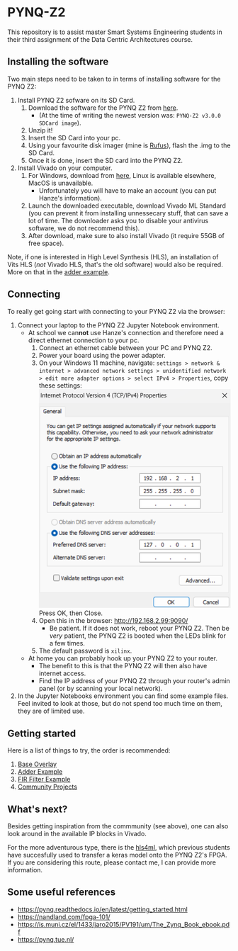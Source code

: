 # PYNQ-Z2

This repository is to assist master Smart Systems Engineering students in their third assignment of the Data Centric Architectures course.

## Installing the software

Two main steps need to be taken to in terms of installing software for the PYNQ Z2:

1. Install PYNQ Z2 sofware on its SD Card.
   1. Download the software for the PYNQ Z2 from [here](https://github.com/Xilinx/PYNQ/releases).
      - (At the time of writing the newest version was: `PYNQ-Z2 v3.0.0 SDCard image`).
   1. Unzip it!
   1. Insert the SD Card into your pc.
   1. Using your favourite disk imager (mine is [Rufus](https://rufus.ie/en/)), flash the .img to the SD Card.
   1. Once it is done, insert the SD card into the PYNQ Z2.
2. Install Vivado on your computer.
    1. For Windows, download from [here](https://www.xilinx.com/support/download/index.html/content/xilinx/en/downloadNav/vivado-design-tools.html), Linux is available elsewhere, MacOS is unavailable.
        - Unfortunately you will have to make an account (you can put Hanze's information).
    2. Launch the downloaded executable, download Vivado ML Standard (you can prevent it from installing unnessecary stuff, that can save a lot of time. The downloader asks you to disable your antivirus software, we do not recommend this).
    3. After download, make sure to also install Vivado (it require 55GB of free space).

Note, if one is interested in High Level Synthesis (HLS), an installation of Vits HLS (*not* Vivado HLS, that's the old software) would also be required. More on that in the [adder example](/adder/).

## Connecting

To really get going start with connecting to your PYNQ Z2 via the browser:
1. Connect your laptop to the PYNQ Z2 Jupyter Notebook environment.
      - At school we can**not** use Hanze's connection and therefore need a direct ethernet connection to your pc.
          1. Connect an ethernet cable between your PC and PYNQ Z2.
          1. Power your board using the power adapter.
          1. On your Windows 11 machine, navigate: `settings > network & internet > advanced network settings > unidentified network > edit more adapter options > select IPv4 > Properties`, copy these settings: ![](ethernet_settings_at_Hanze.png)
          Press OK, then Close.
          1. Open this in the browser: http://192.168.2.99:9090/
              - Be patient. If it does not work, reboot your PYNQ Z2. Then be _very_ patient, the PYNQ Z2 is booted when the LEDs blink for a few times.
          1. The default password is `xilinx`.
      - At home you can probably hook up your PYNQ Z2 to your router.
          - The benefit to this is that the PYNQ Z2 will then also have internet access.
          - Find the IP address of your PYNQ Z2 through your router's admin panel (or by scanning your local network).
2. In the Jupyter Notebooks environment you can find some example files. Feel invited to look at those, but do not spend too much time on them, they are of limited use.

## Getting started

Here is a list of things to try, the order is recommended:
1. [Base Overlay](/base_overlay/)
1. [Adder Example](/adder/)
1. [FIR Filter Example](/FIR_filter/)
1. [Community Projects](/community_projects/)

## What's next?

Besides getting inspiration from the commmunity (see above), one can also look around in the available IP blocks in Vivado.

For the more adventurous type, there is the [hls4ml](https://fastmachinelearning.org/hls4ml/), which previous students have succesfully used to transfer a keras model onto the PYNQ Z2's FPGA. If you are considering this route, please contact me, I can provide more information.  

## Some useful references

- https://pynq.readthedocs.io/en/latest/getting_started.html
- https://nandland.com/fpga-101/
- https://is.muni.cz/el/1433/jaro2015/PV191/um/The_Zynq_Book_ebook.pdf
- https://pynq.tue.nl/
